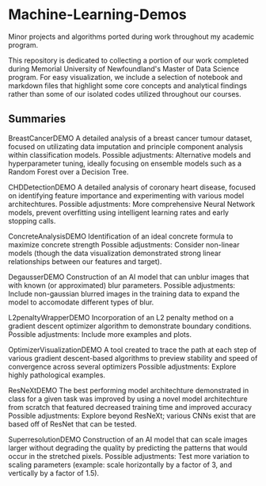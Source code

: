 # Machine-Learning-Demos
Minor projects and algorithms ported during work throughout my academic program.

This repository is dedicated to collecting a portion of our work completed during Memorial University of Newfoundland's Master of Data Science program.
For easy visualization, we include a selection of notebook and markdown files that highlight some core concepts and analytical findings rather than
some of our isolated codes utilized throughout our courses.

Summaries
---
BreastCancerDEMO
A detailed analysis of a breast cancer tumour dataset, focused on utilizating data imputation and principle component analysis within classification models.
Possible adjustments: Alternative models and hyperparameter tuning, ideally focusing on ensemble models such as a Random Forest over a Decision Tree.

CHDDetectionDEMO
A detailed analysis of coronary heart disease, focused on identifying feature importance and experimenting with various model architechtures.
Possible adjustments: More comprehensive Neural Network models, prevent overfitting using intelligent learning rates and early stopping calls.

ConcreteAnalysisDEMO
Identification of an ideal concrete formula to maximize concrete strength
Possible adjustments: Consider non-linear models (though the data visualization demonstrated strong linear relationships between our features and target).

DegausserDEMO
Construction of an AI model that can unblur images that with known (or approximated) blur parameters.
Possible adjustments: Include non-gaussian blurred images in the training data to expand the model to accomodate different types of blur.

L2penaltyWrapperDEMO
Incorporation of an L2 penalty method on a gradient descent optimizer algorithm to demonstrate boundary conditions.
Possible adjustments: Include more examples and plots.

OptimizerVisualizationDEMO
A tool created to trace the path at each step of various gradient descent-based algorithms to preview stability and speed of convergence across several optimizers
Possible adjustments: Explore highly pathological examples.

ResNeXtDEMO
The best performing model architechture demonstrated in class for a given task was improved by using a novel model architechture from scratch that featured decreased training time and improved accuracy
Possible adjustments: Explore beyond ResNeXt; various CNNs exist that are based off of ResNet that can be tested.

SuperresolutionDEMO
Construction of an AI model that can scale images larger without degrading the quality by predicting the patterns that would occur in the stretched pixels.
Possible adjustments: Test more variation to scaling parameters (example: scale horizontally by a factor of 3, and vertically by a factor of 1.5).
